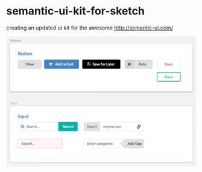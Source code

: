 # semantic-ui-kit-for-sketch

creating an updated ui kit for the awesome http://semantic-ui.com/

![Alt text](/snapshot.jpg?raw=true)
